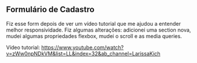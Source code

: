 ## Formulário de Cadastro

Fiz esse form depois de ver um vídeo tutorial que me ajudou a entender melhor responsividade. Fiz algumas alterações: adicionei uma section nova, mudei algumas propriedades flexbox, mudei o scroll e as media queries.

Vídeo tutorial: https://www.youtube.com/watch?v=zWw0npNDkVM&list=LL&index=32&ab_channel=LarissaKich
